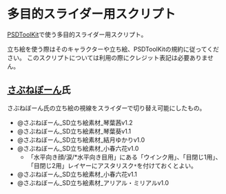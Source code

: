 # 多目的スライダー用スクリプト

[PSDToolKit](https://github.com/oov/aviutl_psdtoolkit)で使う多目的スライダー用スクリプト。

立ち絵を使う際はそのキャラクターや立ち絵、PSDToolKitの規約に従ってください。
このスクリプトについては利用の際にクレジット表記は必要ありません。

## [さぶねぼーん](https://twitter.com/SabuneB)氏

さぶねぼーん氏の立ち絵の視線をスライダーで切り替え可能にしたもの。

- @さぶねぼーん_SD立ち絵素材_琴葉茜v1.2
- @さぶねぼーん_SD立ち絵素材_琴葉葵v1.1
- @さぶねぼーん_SD立ち絵素材_結月ゆかりv1.0
- @さぶねぼーん_SD立ち絵素材_小春六花v1.0
  - 「水平向き顔/涙/*水平向き目用」にある「ウインク用」、「目閉じ1用」、「目閉じ2用」レイヤーにアスタリスク`*`を付けておくとよい。
- @さぶねぼーん_SD立ち絵素材_小春六花v1.1
- @さぶねぼーん_SD立ち絵素材_アリアル・ミリアルv1.0
